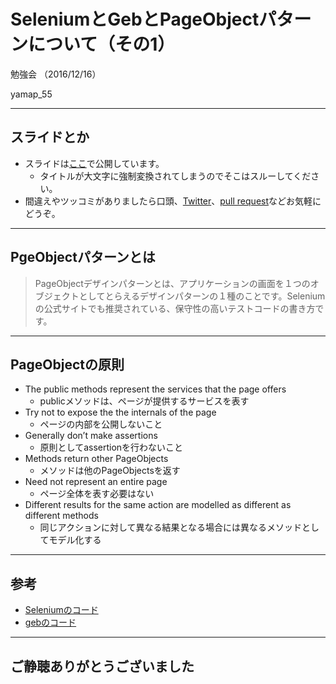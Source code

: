# SeleniumとGebとPageObjectパターンについて（その1）
勉強会 （2016/12/16）

yamap_55

---

## スライドとか
- スライドは[ここ](https://slideck.io/github.com/yamap55/Slide/20161216/selenium_geb.md)で公開しています。
  - タイトルが大文字に強制変換されてしまうのでそこはスルーしてください。
- 間違えやツッコミがありましたら口頭、[Twitter](https://twitter.com/yamap_55)、[pull request](https://github.com/yamap55/Slide/edit/master/20161216/selenium_geb.md)などお気軽にどうぞ。

---

## PgeObjectパターンとは

> PageObjectデザインパターンとは、アプリケーションの画面を１つのオブジェクトとしてとらえるデザインパターンの１種のことです。Seleniumの公式サイトでも推奨されている、保守性の高いテストコードの書き方です。

---

## PageObjectの原則
- The public methods represent the services that the page offers
  - publicメソッドは、ページが提供するサービスを表す
- Try not to expose the the internals of the page
  - ページの内部を公開しないこと
- Generally don’t make assertions
  - 原則としてassertionを行わないこと
- Methods return other PageObjects
  - メソッドは他のPageObjectsを返す
- Need not represent an entire page
  - ページ全体を表す必要はない
- Different results for the same action are modelled as different as different methods
  - 同じアクションに対して異なる結果となる場合には異なるメソッドとしてモデル化する

---

## 参考
- [Seleniumのコード](https://github.com/yamap55/work/blob/master/20161216_selenium/selenium.groovy)
- [gebのコード](https://github.com/yamap55/work/blob/master/20161216_selenium/geb.groovy)

---

## ご静聴ありがとうございました

